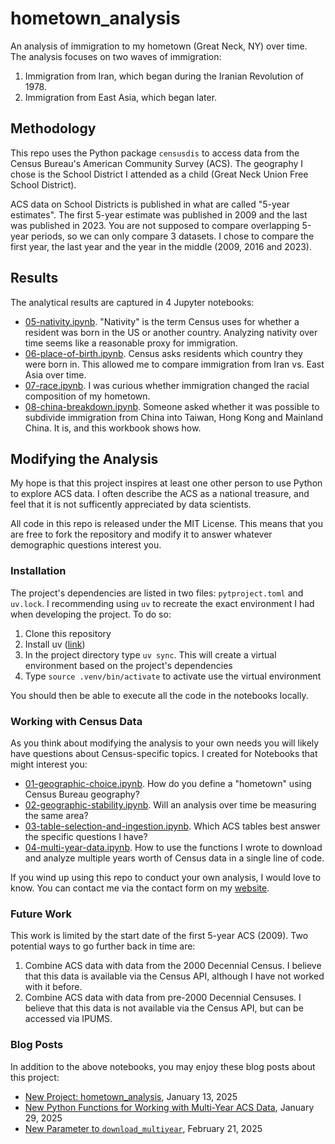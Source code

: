 # hometown_analysis

An analysis of immigration to my hometown (Great Neck, NY) over time. The analysis focuses on two waves of immigration:

  1. Immigration from Iran, which began during the Iranian Revolution of 1978.
  2. Immigration from East Asia, which began later.

## Methodology

This repo uses the Python package `censusdis` to access data from the Census Bureau's American Community Survey (ACS). 
The geography I chose is the School District I attended as a child (Great Neck Union Free School District). 

ACS data on School Districts is published in what are called "5-year estimates". The first 5-year estimate was published in 
2009 and the last was published in 2023. You are not supposed to compare overlapping 5-year periods, so we can only compare 3 datasets. I chose to compare the first year, the last year and the year in the middle (2009, 2016 and 2023).

## Results

The analytical results are captured in 4 Jupyter notebooks:

  * [05-nativity.ipynb](./05-nativity.ipynb). "Nativity" is the term Census uses for whether a resident was born in the US or another country. Analyzing nativity over time seems like a reasonable proxy for immigration.
  * [06-place-of-birth.ipynb](./06-place-of-birth.ipynb). Census asks residents which country they were born in. This allowed me to compare immigration from Iran vs. East Asia over time. 
  * [07-race.ipynb](./07-race.ipynb). I was curious whether immigration changed the racial composition of my hometown.
  * [08-china-breakdown.ipynb](./08-china-breakdown.ipynb). Someone asked whether it was possible to subdivide immigration from China into Taiwan,  Hong Kong and Mainland China. It is, and this workbook shows how.

## Modifying the Analysis

My hope is that this project inspires at least one other person to use Python to explore ACS data. I often describe the ACS as a national treasure, and feel that it is not sufficently appreciated by data scientists. 

All code in this repo is released under the MIT License. This means that you are free to fork the repository and modify it to answer whatever demographic questions interest you.

### Installation
The project's dependencies are listed in two files: `pytproject.toml` and `uv.lock`. I recommending using `uv` to recreate the exact environment I had when developing the project. To do so:
1. Clone this repository
2. Install uv ([link](https://docs.astral.sh/uv/))
3. In the project directory type `uv sync`. This will create a virtual environment based on the project's dependencies 
4. Type `source .venv/bin/activate` to activate use the virtual environment

You should then be able to execute all the code in the notebooks locally.

### Working with Census Data

As you think about modifying the analysis to your own needs you will likely have questions about Census-specific topics. I created for Notebooks that might interest you:

  * [01-geographic-choice.ipynb](./01-geographic-choice.ipynb). How do you define a "hometown" using Census Bureau geography?
  * [02-geographic-stability.ipynb](./02-geographic-stability.ipynb). Will an analysis over time be measuring the same area?
  * [03-table-selection-and-ingestion.ipynb](./03-table-selection-and-ingestion.ipynb). Which ACS tables best answer the specific questions I have?
  * [04-multi-year-data.ipynb](./04-multi-year-data.ipynb). How to use the functions I wrote to download and analyze multiple years worth of Census data in a single line of code.

If you wind up using this repo to conduct your own analysis, I would love to know. You can contact me via the contact form on my [website](https://arilamstein.com/).

### Future Work

This work is limited by the start date of the first 5-year ACS (2009). Two potential ways to go further back in time are:

  1. Combine ACS data with data from the 2000 Decennial Census. I believe that this data is available via the Census API, although I have not worked with it before.
  2. Combine ACS data with data from pre-2000 Decennial Censuses. I believe that this data is not available via the Census API, but can be accessed via IPUMS.

### Blog Posts

In addition to the above notebooks, you may enjoy these blog posts about this project:
   * [New Project: hometown_analysis](https://arilamstein.com/blog/2025/01/13/new-project-hometown_analysis/), January 13, 2025
   * [New Python Functions for Working with Multi-Year ACS Data](https://arilamstein.com/blog/2025/01/29/new-python-functions-for-working-with-multi-year-acs-data/), January 29, 2025
   * [New Parameter to `download_multiyear`](https://arilamstein.com/blog/2025/02/21/new-parameter-to-download_multiyear/), February 21, 2025
